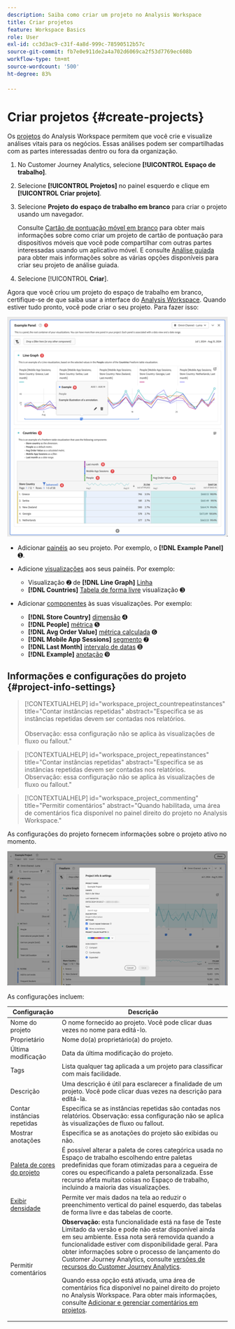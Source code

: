 ```yaml
---
description: Saiba como criar um projeto no Analysis Workspace
title: Criar projetos
feature: Workspace Basics
role: User
exl-id: cc3d3ac9-c31f-4a8d-999c-78590512b57c
source-git-commit: fb7e0e911de2a4a702d6069ca2f53d7769ec608b
workflow-type: tm+mt
source-wordcount: '500'
ht-degree: 83%

---
```


# Criar projetos {#create-projects}


Os [projetos](/help/analysis-workspace/build-workspace-project/freeform-overview.md) do Analysis Workspace permitem que você crie e visualize análises vitais para os negócios.  Essas análises podem ser compartilhadas com as partes interessadas dentro ou fora da organização.

1. No Customer Journey Analytics, selecione **[!UICONTROL Espaço de trabalho]**.

1. Selecione **[!UICONTROL Projetos]** no painel esquerdo e clique em **[!UICONTROL Criar projeto]**.

1. Selecione **Projeto do espaço de trabalho em branco** para criar o projeto usando um navegador.

   Consulte [Cartão de pontuação móvel em branco](/help/mobile-app/curator.md) para obter mais informações sobre como criar um projeto de cartão de pontuação para dispositivos móveis que você pode compartilhar com outras partes interessadas usando um aplicativo móvel. E consulte [Análise guiada](/help/guided-analysis/overview.md) para obter mais informações sobre as várias opções disponíveis para criar seu projeto de análise guiada.

1. Selecione [!UICONTROL **Criar**].


Agora que você criou um projeto do espaço de trabalho em branco, certifique-se de que saiba usar a interface do [Analysis Workspace](/help/analysis-workspace/home.md). Quando estiver tudo pronto, você pode criar o seu projeto. Para fazer isso:

![Exemplo de projeto](assets/example-project.png)

* Adicionar [painéis](/help/analysis-workspace/c-panels/panels.md) ao seu projeto. Por exemplo, o **[!DNL Example Panel]** ➊.

* Adicione [visualizações](/help/analysis-workspace/visualizations/freeform-analysis-visualizations.md) aos seus painéis. Por exemplo:
   * Visualização ➋ de **[!DNL Line Graph]** [Linha](/help/analysis-workspace/visualizations/line.md)
   * **[!DNL Countries]** [Tabela de forma livre](/help/analysis-workspace/visualizations/freeform-table/freeform-table.md) visualização ➌
* Adicionar [componentes](/help/components/overview.md) às suas visualizações. Por exemplo:
   * **[!DNL Store Country]** [dimensão](/help/components/dimensions/overview.md) ➍
   * **[!DNL People]** [métrica](/help/components/apply-create-metrics.md) ➎
   * **[!DNL Avg Order Value]** [métrica calculada](/help/components/calc-metrics/calc-metr-overview.md) ➏
   * **[!DNL Mobile App Sessions]** [segmento](/help/components/filters/filters-overview.md) ➐
   * **[!DNL Last Month]** [intervalo de datas](/help/components/date-ranges/overview.md) ➑
   * **[!DNL Example]** [anotação](/help/components/annotations/overview.md) ➒


## Informações e configurações do projeto {#project-info-settings}

>[!CONTEXTUALHELP]
>id="workspace_project_countrepeatinstances"
>title="Contar instâncias repetidas"
>abstract="Especifica se as instâncias repetidas devem ser contadas nos relatórios.<br/><br/>Observação: essa configuração não se aplica às visualizações de fluxo ou fallout."

>[!CONTEXTUALHELP]
>id="workspace_project_repeatinstances"
>title="Contar instâncias repetidas"
>abstract="Especifica se as instâncias repetidas devem ser contadas nos relatórios.<br/>Observação: essa configuração não se aplica às visualizações de fluxo ou fallout."


>[!CONTEXTUALHELP]
>id="workspace_project_commenting"
>title="Permitir comentários"
>abstract="Quando habilitada, uma área de comentários fica disponível no painel direito do projeto no Analysis Workspace."


As configurações do projeto fornecem informações sobre o projeto ativo no momento.

![A janela Informações e configurações do projeto.](./assets/projectinfo.png)

As configurações incluem:

| Configuração | Descrição |
|---|---|
| Nome do projeto | O nome fornecido ao projeto. Você pode clicar duas vezes no nome para editá-lo. |
| Proprietário | Nome do(a) proprietário(a) do projeto. |
| Última modificação | Data da última modificação do projeto. |
| Tags | Lista qualquer tag aplicada a um projeto para classificar com mais facilidade. |
| Descrição | Uma descrição é útil para esclarecer a finalidade de um projeto. Você pode clicar duas vezes na descrição para editá-la. |
| Contar instâncias repetidas | Especifica se as instâncias repetidas são contadas nos relatórios. Observação: essa configuração não se aplica às visualizações de fluxo ou fallout. |
| Mostrar anotações | Especifica se as anotações do projeto são exibidas ou não. |
| [Paleta de cores do projeto](/help/analysis-workspace/build-workspace-project/color-palettes.md) | É possível alterar a paleta de cores categórica usada no Espaço de trabalho escolhendo entre paletas predefinidas que foram otimizadas para a cegueira de cores ou especificando a paleta personalizada. Esse recurso afeta muitas coisas no Espaço de trabalho, incluindo a maioria das visualizações. |
| [Exibir densidade](/help/analysis-workspace/build-workspace-project/view-density.md) | Permite ver mais dados na tela ao reduzir o preenchimento vertical do painel esquerdo, das tabelas de forma livre e das tabelas de coorte. |
| Permitir comentários | **Observação:** esta funcionalidade está na fase de Teste Limitado da versão e pode não estar disponível ainda em seu ambiente. Essa nota será removida quando a funcionalidade estiver com disponibilidade geral. Para obter informações sobre o processo de lançamento do Customer Journey Analytics, consulte [versões de recursos do Customer Journey Analytics](/help/release-notes/releases.md). <p>Quando essa opção está ativada, uma área de comentários fica disponível no painel direito do projeto no Analysis Workspace. Para obter mais informações, consulte [Adicionar e gerenciar comentários em projetos](/help/analysis-workspace/build-workspace-project/comment-projects.md).</p> |



